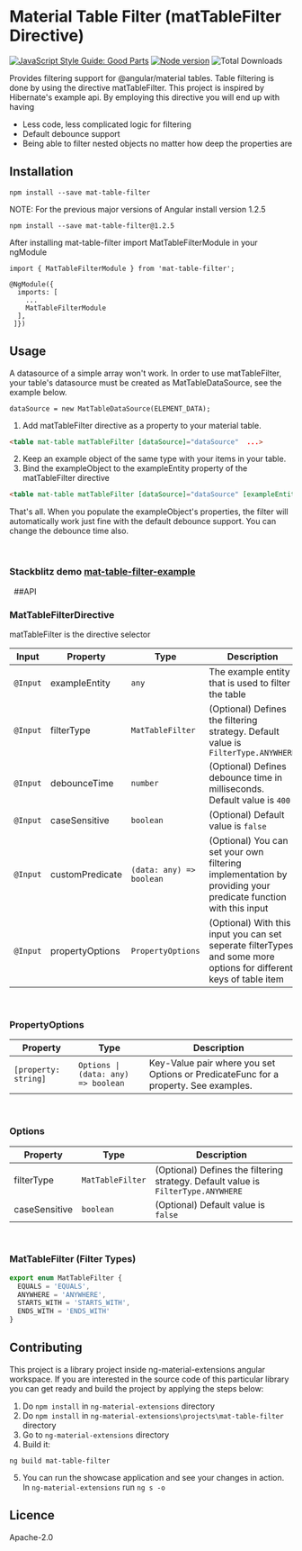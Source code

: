 # Material Table Filter (matTableFilter Directive)

[![JavaScript Style Guide: Good Parts](https://img.shields.io/badge/code%20style-goodparts-brightgreen.svg?style=flat)](https://github.com/dwyl/goodparts "JavaScript The Good Parts")  [![Node version](https://img.shields.io/npm/v/mat-table-filter.svg?style=flat)](https://www.npmjs.com/package/mat-table-filter)  ![Total Downloads](https://img.shields.io/npm/dm/mat-table-filter.svg)

Provides filtering support for @angular/material tables. Table filtering is done by using the directive matTableFilter. This project is inspired by Hibernate's example api.
By employing this directive you will end up with having
* Less code, less complicated logic for filtering
* Default debounce support
* Being able to filter nested objects no matter how deep the properties are

## Installation

```
npm install --save mat-table-filter
```
NOTE: For the previous major versions of Angular install version 1.2.5
```
npm install --save mat-table-filter@1.2.5
```

After installing mat-table-filter import MatTableFilterModule in your ngModule
```
import { MatTableFilterModule } from 'mat-table-filter';
```
```
@NgModule({
  imports: [
    ...
    MatTableFilterModule
  ],
 ]})
```
## Usage

A datasource of a simple array won't work. In order to use matTableFilter, your table's datasource must be created as MatTableDataSource, see the example below.

```
dataSource = new MatTableDataSource(ELEMENT_DATA);
```
1. Add matTableFilter directive as a property to your material table. 
```html
<table mat-table matTableFilter [dataSource]="dataSource"  ...>
```
2. Keep an example object of the same type with your items in your table.
3. Bind the exampleObject to the exampleEntity property of the matTableFilter directive
```html
<table mat-table matTableFilter [dataSource]="dataSource" [exampleEntity]="exampleObject"...>
```

That's all. When you populate the exampleObject's properties, the filter will automatically work just fine with the default debounce support.
You can change the debounce time also.

&nbsp;
### Stackblitz demo [mat-table-filter-example](https://stackblitz.com/github/HalitTalha/mat-table-filter-example)
&nbsp;
##API

### MatTableFilterDirective

matTableFilter is the directive selector

| Input | Property | Type | Description |
| --- | --- | --- | --- |
| `@Input` | exampleEntity | `any` | The example entity that is used to filter the table |
| `@Input` | filterType | `MatTableFilter` |(Optional) Defines the filtering strategy. Default value is `FilterType.ANYWHERE` |
| `@Input` | debounceTime | `number` | (Optional) Defines debounce time in milliseconds. Default value is `400` |
| `@Input` | caseSensitive | `boolean` | (Optional) Default value is `false` |
| `@Input` | customPredicate | `(data: any) => boolean` | (Optional) You can set your own filtering implementation by providing your predicate function with this input |
| `@Input` | propertyOptions | `PropertyOptions` | (Optional) With this input you can set seperate filterTypes and some more options for different keys of table item |


&nbsp;

### PropertyOptions
| Property | Type | Description    |
|----------|-------------|-------------|
| `[property: string]` | `Options \| (data: any) => boolean`   | Key-Value pair where you set Options or PredicateFunc for a property. See examples.|

&nbsp;

### Options
| Property | Type | Description    |
|----------|-------------|-------------|
| filterType | `MatTableFilter`   | (Optional) Defines the filtering strategy. Default value is `FilterType.ANYWHERE`|
| caseSensitive | `boolean`   | (Optional) Default value is `false`|

&nbsp;

### MatTableFilter (Filter Types)

```js
export enum MatTableFilter {
  EQUALS = 'EQUALS',
  ANYWHERE = 'ANYWHERE',
  STARTS_WITH = 'STARTS_WITH',
  ENDS_WITH = 'ENDS_WITH'
}

```

## Contributing
This project is a library project inside ng-material-extensions angular workspace. If you are interested in the source code of this particular library you can get ready and build the project by applying the steps below:

1. Do ```npm install``` in ```ng-material-extensions``` directory
2. Do ```npm install``` in ```ng-material-extensions\projects\mat-table-filter``` directory
3. Go to ```ng-material-extensions``` directory
4. Build it:
```
ng build mat-table-filter
```
5. You can run the showcase application and see your changes in action. In ```ng-material-extensions``` run ```ng s -o```

## Licence

Apache-2.0
